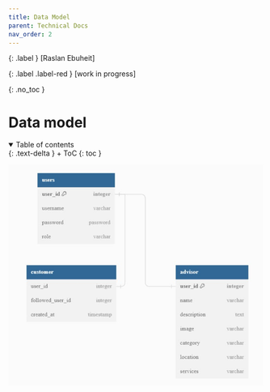 ```yaml
---
title: Data Model
parent: Technical Docs
nav_order: 2
---
```


{: .label }
[Raslan Ebuheit]

{: .label .label-red }
[work in progress]

{: .no_toc }
# Data model

<details open markdown="block">
{: .text-delta }
<summary>Table of contents</summary>
+ ToC
{: toc }
</details>

![Datamodel](../assets/images/datamodel.jpg)
